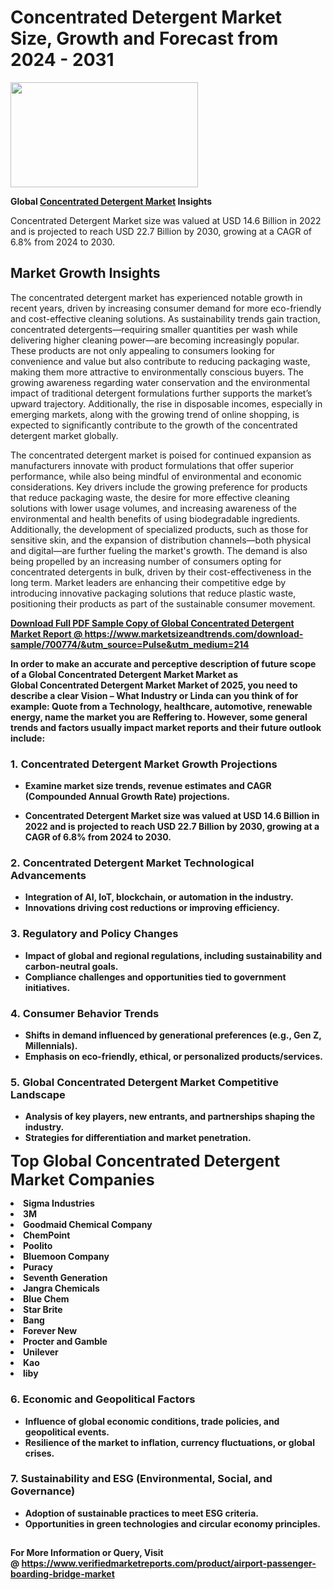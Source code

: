 <H1>Concentrated Detergent Market Size, Growth and Forecast from 2024 - 2031</H1><img class="aligncenter size-medium wp-image-584254" src="https://thirdeyenews.in/wp-content/uploads/2024/09/Global-Market-Research-300x168.jpeg" alt="" width="300" height="168" /><p><strong>Global&nbsp;<a href="https://www.marketsizeandtrends.com/download-sample/700774/&amp;utm_source=Pulse&amp;utm_medium=214">Concentrated Detergent Market</a> Insights</strong></p><p>Concentrated Detergent Market size was valued at USD 14.6 Billion in 2022 and is projected to reach USD 22.7 Billion by 2030, growing at a CAGR of 6.8% from 2024 to 2030.</p><p><h2>Market Growth Insights</h2> <p>The concentrated detergent market has experienced notable growth in recent years, driven by increasing consumer demand for more eco-friendly and cost-effective cleaning solutions. As sustainability trends gain traction, concentrated detergents—requiring smaller quantities per wash while delivering higher cleaning power—are becoming increasingly popular. These products are not only appealing to consumers looking for convenience and value but also contribute to reducing packaging waste, making them more attractive to environmentally conscious buyers. The growing awareness regarding water conservation and the environmental impact of traditional detergent formulations further supports the market’s upward trajectory. Additionally, the rise in disposable incomes, especially in emerging markets, along with the growing trend of online shopping, is expected to significantly contribute to the growth of the concentrated detergent market globally.</p> <p><strong><a href="#"></a></strong></p> <p>The concentrated detergent market is poised for continued expansion as manufacturers innovate with product formulations that offer superior performance, while also being mindful of environmental and economic considerations. Key drivers include the growing preference for products that reduce packaging waste, the desire for more effective cleaning solutions with lower usage volumes, and increasing awareness of the environmental and health benefits of using biodegradable ingredients. Additionally, the development of specialized products, such as those for sensitive skin, and the expansion of distribution channels—both physical and digital—are further fueling the market's growth. The demand is also being propelled by an increasing number of consumers opting for concentrated detergents in bulk, driven by their cost-effectiveness in the long term. Market leaders are enhancing their competitive edge by introducing innovative packaging solutions that reduce plastic waste, positioning their products as part of the sustainable consumer movement.</p> <p><strong><a href="#"></p><p><span class=""><strong>Download Full PDF Sample Copy of Global Concentrated Detergent Market Report</strong> @ <a href="https://www.marketsizeandtrends.com/download-sample/700774/&amp;utm_source=Pulse&amp;utm_medium=214" target="_blank">https://www.marketsizeandtrends.com/download-sample/700774/&amp;utm_source=Pulse&amp;utm_medium=214</a></span></p><p>In order to make an accurate and perceptive description of future scope of a Global&nbsp;Concentrated Detergent Market Market as Global&nbsp;Concentrated Detergent Market Market of 2025, you need to describe a clear Vision &ndash; What Industry or Linda can you think of for example: Quote from a Technology, healthcare, automotive, renewable energy, name the market you are Reffering to. However, some general trends and factors usually impact market reports and their future outlook include:</p><h3>1.&nbsp;<strong>Concentrated Detergent Market Growth Projections</strong></h3><ul><li>Examine market size trends, revenue estimates and CAGR (Compounded Annual Growth Rate) projections.</li><li><p>Concentrated Detergent Market size was valued at USD 14.6 Billion in 2022 and is projected to reach USD 22.7 Billion by 2030, growing at a CAGR of 6.8% from 2024 to 2030.</p></li></ul><h3>2.&nbsp;<strong>Concentrated Detergent Market Technological Advancements</strong></h3><ul><li>Integration of AI, IoT, blockchain, or automation in the industry.</li><li>Innovations driving cost reductions or improving efficiency.</li></ul><h3>3.&nbsp;<strong>Regulatory and Policy Changes</strong></h3><ul><li>Impact of global and regional regulations, including sustainability and carbon-neutral goals.</li><li>Compliance challenges and opportunities tied to government initiatives.</li></ul><h3>4.&nbsp;<strong>Consumer Behavior Trends</strong></h3><ul><li>Shifts in demand influenced by generational preferences (e.g., Gen Z, Millennials).</li><li>Emphasis on eco-friendly, ethical, or personalized products/services.</li></ul><h3>5.&nbsp;<strong>Global Concentrated Detergent Market Competitive Landscape</strong></h3><ul><li>Analysis of key players, new entrants, and partnerships shaping the industry.</li><li>Strategies for differentiation and market penetration.</li></ul><p data-pm-slice="1 1 []"><span style="color: inherit; font-family: inherit; font-size: 25px;">Top Global Concentrated Detergent Market Companies</span></p><div class="" data-test-id=""><p><li>Sigma Industries</li><li> 3M</li><li> Goodmaid Chemical Company</li><li> ChemPoint</li><li> Poolito</li><li> Bluemoon Company</li><li> Puracy</li><li> Seventh Generation</li><li> Jangra Chemicals</li><li> Blue Chem</li><li> Star Brite</li><li> Bang</li><li> Forever New</li><li> Procter and Gamble</li><li> Unilever</li><li> Kao</li><li> liby</li></p></div><h3>6.&nbsp;<strong>Economic and Geopolitical Factors</strong></h3><ul><li>Influence of global economic conditions, trade policies, and geopolitical events.</li><li>Resilience of the market to inflation, currency fluctuations, or global crises.</li></ul><h3>7.&nbsp;<strong>Sustainability and ESG (Environmental, Social, and Governance)</strong></h3><ul><li>Adoption of sustainable practices to meet ESG criteria.</li><li>Opportunities in green technologies and circular economy principles.</li></ul><h2><strong style="font-size: 14px;">For More Information or Query, Visit @&nbsp;</strong><a style="background-color: #ffffff; font-size: 14px;" href="https://www.marketsizeandtrends.com/report/concentrated-detergent-market/" target="_blank">https://www.verifiedmarketreports.com/product/airport-passenger-boarding-bridge-market</a></h2>
